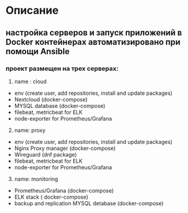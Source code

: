 # Описание 
## настройка серверов и запуск  приложений в Docker контейнерах автоматизировано при помощи Ansible
### проект размещен на трех серверах:
1. name : cloud  
- env (create user, add repositories, install and update packages)
- Nextcloud (docker-compose)
- MYSQL database (docker-compose) 
- filebeat, metricbeat for ELK
- node-exporter for Prometheus/Grafana

2. name: proxy
- env (create user, add repositories, install and update packages)
- Nginx Proxy manager (docker-compose)
- Wireguard (dnf package)
- filebeat, metricbeat for ELK
- node-exporter for Prometheus/Grafana

3. name: monitoring
- Prometheus/Grafana (docker-compose)
- ELK stack ( docker-compose)
- backup and replication MYSQL detabase (docker-compose)
